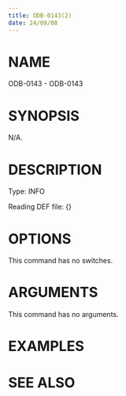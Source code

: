 ```yaml
---
title: ODB-0143(2)
date: 24/09/08
---
```


# NAME

ODB-0143 - ODB-0143

# SYNOPSIS

N/A.

# DESCRIPTION

Type: INFO

Reading DEF file: {}

# OPTIONS

This command has no switches.

# ARGUMENTS

This command has no arguments.

# EXAMPLES

# SEE ALSO
